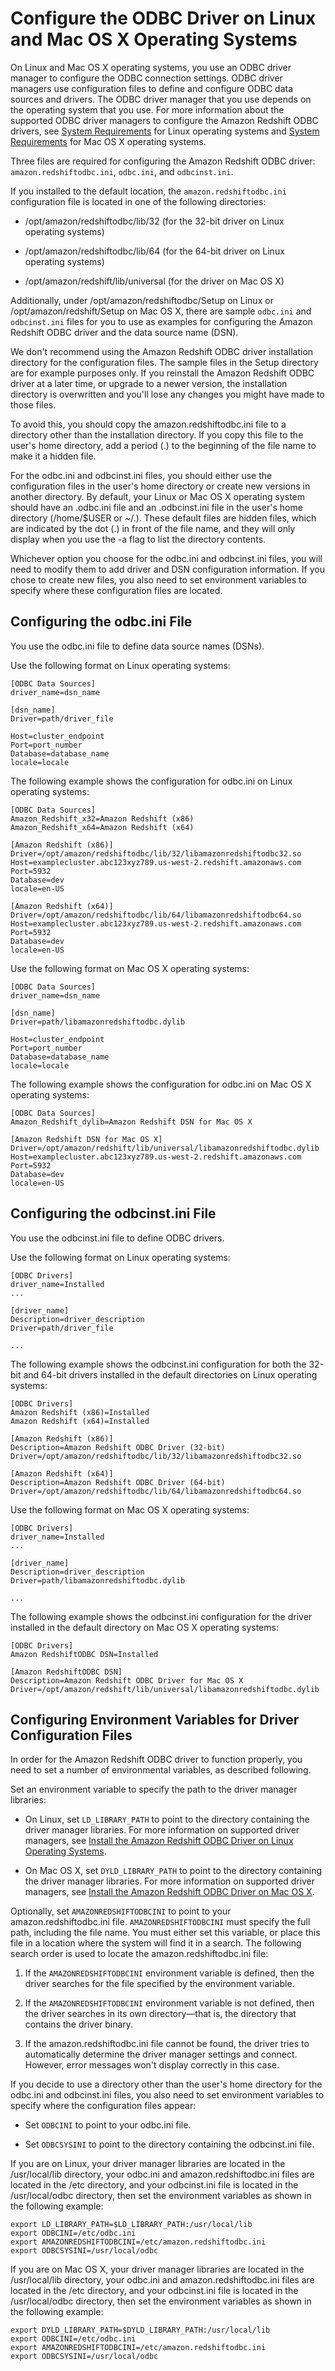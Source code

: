 # Configure the ODBC Driver on Linux and Mac OS X Operating Systems<a name="odbc-driver-configure-linux-mac"></a>

On Linux and Mac OS X operating systems, you use an ODBC driver manager to configure the ODBC connection settings\. ODBC driver managers use configuration files to define and configure ODBC data sources and drivers\. The ODBC driver manager that you use depends on the operating system that you use\. For more information about the supported ODBC driver managers to configure the Amazon Redshift ODBC drivers, see [System Requirements](install-odbc-driver-linux.md#odbc-driver-sysreq-linux) for Linux operating systems and [System Requirements](install-odbc-driver-mac.md#odbc-driver-sysreq-mac) for Mac OS X operating systems\.

Three files are required for configuring the Amazon Redshift ODBC driver: `amazon.redshiftodbc.ini`, `odbc.ini`, and `odbcinst.ini`\.

If you installed to the default location, the `amazon.redshiftodbc.ini` configuration file is located in one of the following directories:

+ /opt/amazon/redshiftodbc/lib/32 \(for the 32\-bit driver on Linux operating systems\)

+ /opt/amazon/redshiftodbc/lib/64 \(for the 64\-bit driver on Linux operating systems\)

+ /opt/amazon/redshift/lib/universal \(for the driver on Mac OS X\)

Additionally, under /opt/amazon/redshiftodbc/Setup on Linux or /opt/amazon/redshift/Setup on Mac OS X, there are sample `odbc.ini` and `odbcinst.ini` files for you to use as examples for configuring the Amazon Redshift ODBC driver and the data source name \(DSN\)\.

We don't recommend using the Amazon Redshift ODBC driver installation directory for the configuration files\. The sample files in the Setup directory are for example purposes only\. If you reinstall the Amazon Redshift ODBC driver at a later time, or upgrade to a newer version, the installation directory is overwritten and you'll lose any changes you might have made to those files\.

To avoid this, you should copy the amazon\.redshiftodbc\.ini file to a directory other than the installation directory\. If you copy this file to the user's home directory, add a period \(\.\) to the beginning of the file name to make it a hidden file\.

For the odbc\.ini and odbcinst\.ini files, you should either use the configuration files in the user's home directory or create new versions in another directory\. By default, your Linux or Mac OS X operating system should have an \.odbc\.ini file and an \.odbcinst\.ini file in the user's home directory \(/home/$USER or \~/\.\)\. These default files are hidden files, which are indicated by the dot \(\.\) in front of the file name, and they will only display when you use the \-a flag to list the directory contents\.

Whichever option you choose for the odbc\.ini and odbcinst\.ini files, you will need to modify them to add driver and DSN configuration information\. If you chose to create new files, you also need to set environment variables to specify where these configuration files are located\. 

## Configuring the odbc\.ini File<a name="configure-odbc-ini-file"></a>

 You use the odbc\.ini file to define data source names \(DSNs\)\. 

 Use the following format on Linux operating systems:

```
[ODBC Data Sources]
driver_name=dsn_name

[dsn_name]
Driver=path/driver_file

Host=cluster_endpoint
Port=port_number
Database=database_name
locale=locale
```

The following example shows the configuration for odbc\.ini on Linux operating systems:

```
[ODBC Data Sources]
Amazon_Redshift_x32=Amazon Redshift (x86)
Amazon_Redshift_x64=Amazon Redshift (x64)

[Amazon Redshift (x86)]
Driver=/opt/amazon/redshiftodbc/lib/32/libamazonredshiftodbc32.so
Host=examplecluster.abc123xyz789.us-west-2.redshift.amazonaws.com
Port=5932
Database=dev
locale=en-US

[Amazon Redshift (x64)]
Driver=/opt/amazon/redshiftodbc/lib/64/libamazonredshiftodbc64.so
Host=examplecluster.abc123xyz789.us-west-2.redshift.amazonaws.com
Port=5932
Database=dev
locale=en-US
```

Use the following format on Mac OS X operating systems: 

```
[ODBC Data Sources]
driver_name=dsn_name

[dsn_name]
Driver=path/libamazonredshiftodbc.dylib

Host=cluster_endpoint
Port=port_number
Database=database_name
locale=locale
```

 The following example shows the configuration for odbc\.ini on Mac OS X operating systems: 

```
[ODBC Data Sources]
Amazon_Redshift_dylib=Amazon Redshift DSN for Mac OS X

[Amazon Redshift DSN for Mac OS X]
Driver=/opt/amazon/redshift/lib/universal/libamazonredshiftodbc.dylib
Host=examplecluster.abc123xyz789.us-west-2.redshift.amazonaws.com
Port=5932
Database=dev
locale=en-US
```

## Configuring the odbcinst\.ini File<a name="configure-odbcinst-ini-file"></a>

You use the odbcinst\.ini file to define ODBC drivers\.

Use the following format on Linux operating systems:

```
[ODBC Drivers]
driver_name=Installed
...
                            
[driver_name]
Description=driver_description
Driver=path/driver_file
    
...
```

The following example shows the odbcinst\.ini configuration for both the 32\-bit and 64\-bit drivers installed in the default directories on Linux operating systems:

```
[ODBC Drivers]
Amazon Redshift (x86)=Installed
Amazon Redshift (x64)=Installed

[Amazon Redshift (x86)]
Description=Amazon Redshift ODBC Driver (32-bit)
Driver=/opt/amazon/redshiftodbc/lib/32/libamazonredshiftodbc32.so

[Amazon Redshift (x64)]
Description=Amazon Redshift ODBC Driver (64-bit)
Driver=/opt/amazon/redshiftodbc/lib/64/libamazonredshiftodbc64.so
```

Use the following format on Mac OS X operating systems:

```
[ODBC Drivers]
driver_name=Installed
...
                            
[driver_name]
Description=driver_description
Driver=path/libamazonredshiftodbc.dylib
    
...
```

The following example shows the odbcinst\.ini configuration for the driver installed in the default directory on Mac OS X operating systems: 

```
[ODBC Drivers]
Amazon RedshiftODBC DSN=Installed

[Amazon RedshiftODBC DSN]
Description=Amazon Redshift ODBC Driver for Mac OS X
Driver=/opt/amazon/redshift/lib/universal/libamazonredshiftodbc.dylib
```

## Configuring Environment Variables for Driver Configuration Files<a name="rs-mgmt-config-global-env-variables"></a>

In order for the Amazon Redshift ODBC driver to function properly, you need to set a number of environmental variables, as described following\.

Set an environment variable to specify the path to the driver manager libraries:

+ On Linux, set `LD_LIBRARY_PATH` to point to the directory containing the driver manager libraries\. For more information on supported driver managers, see [Install the Amazon Redshift ODBC Driver on Linux Operating Systems](install-odbc-driver-linux.md)\.

+ On Mac OS X, set `DYLD_LIBRARY_PATH` to point to the directory containing the driver manager libraries\. For more information on supported driver managers, see [Install the Amazon Redshift ODBC Driver on Mac OS X](install-odbc-driver-mac.md)\.

Optionally, set `AMAZONREDSHIFTODBCINI` to point to your amazon\.redshiftodbc\.ini file\. `AMAZONREDSHIFTODBCINI` must specify the full path, including the file name\. You must either set this variable, or place this file in a location where the system will find it in a search\. The following search order is used to locate the amazon\.redshiftodbc\.ini file: 

1. If the `AMAZONREDSHIFTODBCINI` environment variable is defined, then the driver searches for the file specified by the environment variable\.

1. If the `AMAZONREDSHIFTODBCINI` environment variable is not defined, then the driver searches in its own directory—that is, the directory that contains the driver binary\.

1. If the amazon\.redshiftodbc\.ini file cannot be found, the driver tries to automatically determine the driver manager settings and connect\. However, error messages won't display correctly in this case\.

If you decide to use a directory other than the user's home directory for the odbc\.ini and odbcinst\.ini files, you also need to set environment variables to specify where the configuration files appear: 

+ Set `ODBCINI` to point to your odbc\.ini file\.

+ Set `ODBCSYSINI` to point to the directory containing the odbcinst\.ini file\.

If you are on Linux, your driver manager libraries are located in the /usr/local/lib directory, your odbc\.ini and amazon\.redshiftodbc\.ini files are located in the /etc directory, and your odbcinst\.ini file is located in the /usr/local/odbc directory, then set the environment variables as shown in the following example: 

```
export LD_LIBRARY_PATH=$LD_LIBRARY_PATH:/usr/local/lib
export ODBCINI=/etc/odbc.ini
export AMAZONREDSHIFTODBCINI=/etc/amazon.redshiftodbc.ini 
export ODBCSYSINI=/usr/local/odbc
```

 If you are on Mac OS X, your driver manager libraries are located in the /usr/local/lib directory, your odbc\.ini and amazon\.redshiftodbc\.ini files are located in the /etc directory, and your odbcinst\.ini file is located in the /usr/local/odbc directory, then set the environment variables as shown in the following example: 

```
export DYLD_LIBRARY_PATH=$DYLD_LIBRARY_PATH:/usr/local/lib
export ODBCINI=/etc/odbc.ini
export AMAZONREDSHIFTODBCINI=/etc/amazon.redshiftodbc.ini 
export ODBCSYSINI=/usr/local/odbc
```